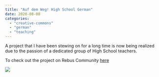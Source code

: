 ```yaml
---
title: "Auf dem Weg! High School German"
date: 2020-08-08
categories: 
  - "creative-commons"
  - "german"
  - "teaching"
---
```


A project that I have been stewing on for a long time is now being realized due to the passion of a dedicated group of High School teachers.  
  
To check out the project on Rebus Community [here](https://www1.rebus.community/#/project/601026e8-cc26-4e2b-915f-017ea1ed13c1)

![](images/aufdemweg-819x1024.png)
